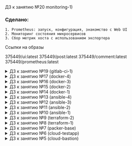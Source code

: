 ДЗ к занятию №20 monitoring-1)

### Сделано:

	1. Prometheus: запуск, конфигурация, знакомство с Web UI
	2. Мониторинг состояния микросервисов
	3. Сбор метрик хоста с использованием экспортера

Ссылки на образы 

375449/ui:latest
375449/post:latest
375449/comment:latest
375449/prometheus:latest


<details>
<summary>ДЗ к занятию №19 (gitlab-ci-1)</summary>

### Сделано:

	1. Подготовил инсталляцию Gitlab CI
	2. Подготовил репозиторий с кодом приложения
	3. Описал для приложения этапы пайплайна
	4. Определил окружения
</details>

<details>
<summary>ДЗ к занятию №17 (docker-4)</summary>

### Сделано:

	1. Docker контейнеры post и comment были помещены в обе сети
	2. Установил docker-compose на локальную машину
	3. собрал образы приложения reddit с помощью docker-compose
	4. Запустил приложение reddit с помощью dockercompose 
	
Базовое имя проекта образуется при помощи container_name
</details>

<details>
<summary>ДЗ к занятию №16 (docker-3)</summary>

### Сделано:

	1. Описал и собрал Docker-образы для сервисного приложения
	2. Оптимизировал работу с Docker-образами
	3. Запустил и работал с  приложения на основе Docker-образов, оценил
удобства запуска контейнеров при помощи docker run
</details>

<details>
<summary>ДЗ к занятию №15 (docker-2)</summary>

### Сделано:

	1. Создал docker host
	2. Создал своего образа
	3. Поработал с Docker Hub
</details>

<details>
<summary>ДЗ к занятию №14 (docker-1)</summary>

### Сделано:

	1. Установил Docker
	2. Запустил контейнер hello-world 
	3. Работа с образами Docker 
</details>

<details>
<summary>ДЗ к занятию №13 (ansible-4)</summary>

### Сделано:

	1. Выполнил локальную разработку при помощи Vagrant, доработка ролей для провижининга в Vagrant
	2. Произвёл тестирование ролей при помощи Molecule и Testinfra
	3. Сделал переключение сбора образов пакером на использование ролей
</details>


<details>
<summary>ДЗ к занятию №12 (ansible-3)</summary>

### Сделано:

	1. Перенес созданные плейбуки в раздельные роли
	2. Описал два окружения
	3. Использовал коммьюнити роль nginx
	4. Использовал Ansible Vault для наших окружений
</details>

<details>
<summary>ДЗ к занятию №11 (ansible-2)</summary>

### Сделано:

	1. Создал плейбук с одним сценарием для деплоя приложения
	2. Создал плейбук с несколькими сценариями для деплоя приложения
	3. Создал три плейбука для настройки сервера прилодений, базы данных и деплоя кода
	4. Изменил провижиниг в packer на ansible
</details>


<details>
<summary>ДЗ к занятию №10 (ansible-1)</summary>

### Сделано:

	1. Установил Ansible
	2. Познакомился с базовыми функциями и инвентори
	3. Опробовал различные модули на подготовленной в прошлых ДЗ инфраструктуре
	4. Написал простой плейбук
	
	Если в выводе команд ansible или ansible-playbook есть:
	changed=1
	
	то на сервере произошли изменения
</details>
	

<details>
<summary>ДЗ к занятию №9 (terraform-2)</summary>

### Сделано:

	1. Импортировал существующее правило файервола в файл состояния терраформ (terraform import)
	2. Проверил взаимосвязи ресурсов на примере создания ресурса IP-адреса
	3. Средствами packer создал два новых шаблона для app и db
	4. Создал модули для app, db и vpc
	5. Проверил работу параметризации модулей (на примере файервола)
	6. Создал две директории с конфигурационными файлами для stage и prod
	7. Создал хранилище с помощью модуля storage-bucket из реестра модулей
</details>

<details>
<summary>ДЗ к занятию №8 (terraform-1)</summary>

### Сделано:

	1. Определил input переменную для приватного ключа - private_key_path
	2. Определил input переменную для задания зоны - zone
	3. Отформатировал командой terraform fmt
	4. Сделал рядом файл terraform.tfvars.example
	
</details>
	
<details>
<summary>ДЗ к занятию №7 (packer-base)</summary>

### Сделано:
 
	1. Установил packer
	2. Подготовил образ reddit-base
	3. Создал ubuntu16.json
	4. Создал и добавил переменные в файл variables.json
	5. Скрыл в .gitignore файл variables.json

</details>
<details>
<summary>ДЗ к занятию №6 (cloud-testapp)</summary>

### Данные для подключения:
testapp_IP = 35.240.16.90
testapp_port = 9292
### Создание ВМ с автозапуском скрипта
gcloud compute instances create reddit-app --boot-disk-size=10GB \
--image-family ubuntu-1604-lts --image-project=ubuntu-os-cloud \
--machine-type=g1-small --tags puma-server --restart-on-failure \
--metadata-from-file startup-script=dchirkov_infra/startup_script.sh \
--zone europe-west1-b
### Создание правила файервола посредством команды gcloud
gcloud compute firewall-rules create default-puma-server --allow=tcp:9292 --target-tags puma-server
</details>

<details>

<summary>ДЗ к занятию №5 (cloud-bastion)</summary>

### SSH-подключение к someinternalhost в одну команду
Подключиться к VM someinternalhost 10.132.0.5 через VM bastion 130.211.109.49 :

ssh -J appuser@130.211.109.49 appuser@10.132.0.5

### SSH-подключение к someinternalhost через alias
Подключение через alias - создаём config-файл пользователя на локальной машине

$ cat .ssh/config
Host bastion
HostName 130.211.109.49
User appuser
Host someinternalhost
HostName 10.132.0.5
ProxyJump bastion
User appuser

### Подключение по VPN
Данные для подключения:

bastion_IP = 130.211.109.49
someinternalhost_IP = 10.132.0.5

</details>

